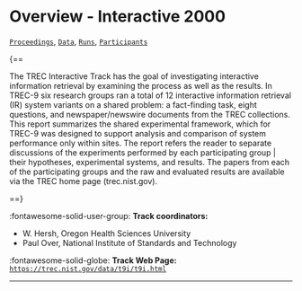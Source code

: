 # Overview - Interactive 2000

[`Proceedings`](./proceedings.md), [`Data`](./data.md), [`Runs`](./runs.md), [`Participants`](./participants.md)

{==

The TREC Interactive Track has the goal of investigating interactive information retrieval by examining the process as well as the results. In TREC-9 six research groups ran a total of 12 interactive information retrieval (IR) system variants on a shared problem: a fact-finding task, eight questions, and newspaper/newswire documents from the TREC collections. This report summarizes the shared experimental framework, which for TREC-9 was designed to support analysis and comparison of system performance only within sites. The report refers the reader to separate discussions of the experiments performed by each participating group | their hypotheses, experimental systems, and results. The papers from each of the participating groups and the raw and evaluated results are available via the TREC home page (trec.nist.gov).

==}

:fontawesome-solid-user-group: **Track coordinators:**

- W. Hersh, Oregon Health Sciences University 
- Paul Over, National Institute of Standards and Technology 

:fontawesome-solid-globe: **Track Web Page:** [`https://trec.nist.gov/data/t9i/t9i.html`](https://trec.nist.gov/data/t9i/t9i.html) 

---


